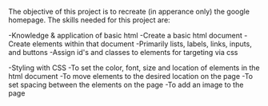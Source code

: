 The objective of this project is to recreate (in apperance only) the google homepage. The skills needed for this project are:

-Knowledge & application of basic html 
    -Create a basic html document
    -Create elements within that document
        -Primarily lists, labels, links, inputs, and buttons
    -Assign id's and classes to elements for targeting via css

-Styling with CSS
    -To set the color, font, size and location of elements in the html document
    -To move elements to the desired location on the page
    -To set spacing between the elements on the page
    -To add an image to the page
